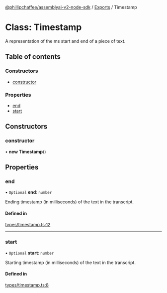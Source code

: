 [@phillipchaffee/assemblyai-v2-node-sdk](../README.md) / [Exports](../modules.md) / Timestamp

# Class: Timestamp

A representation of the ms start and end of a piece of text.

## Table of contents

### Constructors

- [constructor](Timestamp.md#constructor)

### Properties

- [end](Timestamp.md#end)
- [start](Timestamp.md#start)

## Constructors

### constructor

• **new Timestamp**()

## Properties

### end

• `Optional` **end**: `number`

Ending timestamp (in milliseconds) of the text in the transcript.

#### Defined in

[types/timestamp.ts:12](https://github.com/PhillipChaffee/assemblyai-node-sdk/blob/ccb7e39/src/types/timestamp.ts#L12)

___

### start

• `Optional` **start**: `number`

Starting timestamp (in milliseconds) of the text in the transcript.

#### Defined in

[types/timestamp.ts:8](https://github.com/PhillipChaffee/assemblyai-node-sdk/blob/ccb7e39/src/types/timestamp.ts#L8)
